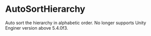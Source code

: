 <div id="content-header">
  <h1>AutoSortHierarchy</h1>
</div>

<p>
  Auto sort the hierarchy in alphabetic order. No longer supports Unity Enginer
  version above 5.4.0f3.
</p>

